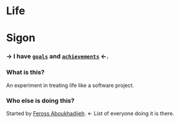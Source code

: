 #  Life

# Sigon

### → I have  [`goals`](https://github.com/sigon426/Life/issues?state=open) and [`achievements`](https://github.com/sigon426/Life/issues?state=closed) ←.

### What is this?

An experiment in treating life like a software project.

### Who else is doing this?

Started by [Feross Aboukhadijeh](https://github.com/feross/Life). <- List of everyone doing it is there.

